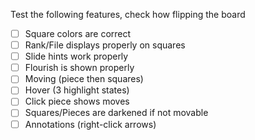 Test the following features, check how flipping the board
- [ ] Square colors are correct
- [ ] Rank/File displays properly on squares
- [ ] Slide hints work properly
- [ ] Flourish is shown properly
- [ ] Moving (piece then squares)
- [ ] Hover (3 highlight states)
- [ ] Click piece shows moves
- [ ] Squares/Pieces are darkened if not movable
- [ ] Annotations (right-click arrows)
